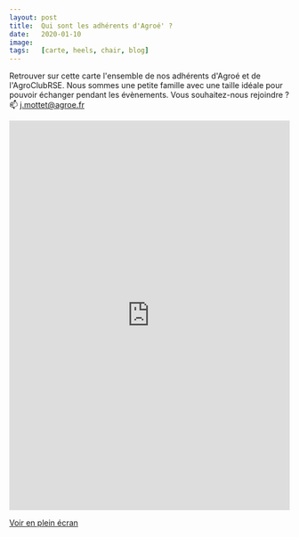 ```yaml
---
layout: post
title:  Qui sont les adhérents d'Agroé' ?
date:   2020-01-10
image:
tags:   [carte, heels, chair, blog]
---
```



Retrouver sur cette carte l'ensemble de nos adhérents d'Agroé et de l'AgroClubRSE. Nous sommes une petite famille avec une taille idéale pour pouvoir échanger pendant les évènements. Vous souhaitez-nous rejoindre ?  :mailbox: j.mottet@agroe.fr

<iframe width="100%" height="700px" frameborder="0" allowfullscreen src="https://umap.openstreetmap.fr/fr/map/entreprises-de-lagroclubrse-2019_387574?scaleControl=false&miniMap=false&scrollWheelZoom=false&zoomControl=true&allowEdit=false&moreControl=true&searchControl=null&tilelayersControl=null&embedControl=null&datalayersControl=true&onLoadPanel=undefined&captionBar=false#8/50.438/3.426"></iframe><p><a href="https://umap.openstreetmap.fr/fr/map/entreprises-de-lagroclubrse-2019_387574">Voir en plein écran</a></p>


